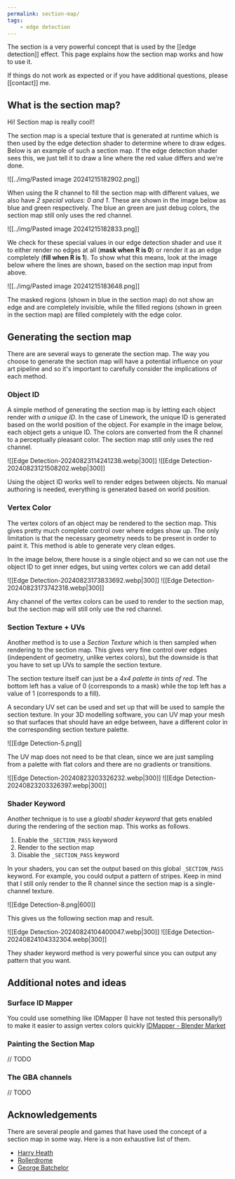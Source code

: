 ```yaml
---
permalink: section-map/
tags:
    - edge detection
---
```


The section is a very powerful concept that is used by the [[edge detection]] effect. This page explains how the section map works and how to use it.

If things do not work as expected or if you have additional questions, please [[contact]] me.

## What is the section map?

Hi! Section map is really cool!!

The section map is a special texture that is generated at runtime which is then used by the edge detection shader to determine where to draw edges. Below is an example of such a section map. If the edge detection shader sees this, we just tell it to draw a line where the red value differs and we're done.

![[../img/Pasted image 20241215182902.png]]

When using the R channel to fill the section map with different values, we also have *2 special values: 0 and 1*. These are shown in the image below as blue and green respectively. The blue an green are just debug colors, the section map still only uses the red channel.

![[../img/Pasted image 20241215182833.png]]

We check for these special values in our edge detection shader and use it to either render no edges at all (**mask when R is 0**) or render it as an edge completely (**fill when R is 1**). To show what this means, look at the image below where the lines are shown, based on the section map input from above.

![[../img/Pasted image 20241215183648.png]]

The masked regions (shown in blue in the section map) do not show an edge and are completely invisible, while the filled regions (shown in green in the section map) are filled completely with the edge color.

## Generating the section map

There are are several ways to generate the section map. The way you choose to generate the section map will have a potential influence on your art pipeline and so it's important to carefully consider the implications of each method.

### Object ID

A simple method of generating the section map is by letting each object render with *a unique ID*. In the case of Linework, the unique ID is generated based on the world position of the object. For example in the image below, each object gets a unique ID. The colors are converted from the R channel to a perceptually pleasant color. The section map still only uses the red channel.

<div class="images-row">
![[Edge Detection-20240823114241238.webp|300]] ![[Edge Detection-20240823121508202.webp|300]]
</div>

Using the object ID works well to render edges between objects. No manual authoring is needed, everything is generated based on world position.

### Vertex Color

The vertex colors of an object may be rendered to the section map. This gives pretty much complete control over where edges show up. The only limitation is that the necessary geometry needs to be present in order to paint it. This method is able to generate very clean edges.

In the image below, there house is a single object and so we can not use the object ID to get inner edges, but using vertex colors we can add detail

<div class="images-row">
![[Edge Detection-20240823173833692.webp|300]] ![[Edge Detection-20240823173742318.webp|300]]
</div>

Any channel of the vertex colors can be used to render to the section map, but the section map will still only use the red channel.

### Section Texture + UVs

Another method is to use a *Section Texture* which is then sampled when rendering to the section map. This gives very fine control over edges (independent of geometry, unlike vertex colors), but the downside is that you have to set up UVs to sample the section texture.

The section texture itself can just be a *4x4 palette in tints of red*. The bottom left has a value of 0 (corresponds to a mask) while the top left has a value of 1 (corresponds to a fill). 

A secondary UV set can be used and set up that will be used to sample the section texture. In your 3D modelling software, you can UV map your mesh so that surfaces that should have an edge between, have a different color in the corresponding section texture palette.

![[Edge Detection-5.png]]

The UV map does not need to be that clean, since we are just sampling from a palette with flat colors and there are no gradients or transitions.

<div class="images-row">
![[Edge Detection-20240823203326232.webp|300]] ![[Edge Detection-20240823203326397.webp|300]]
</div>

### Shader Keyword

Another technique is to use a *gloabl shader keyword* that gets enabled during the rendering of the section map. This works as follows.

1. Enable the `_SECTION_PASS` keyword
2. Render to the section map
3. Disable the `_SECTION_PASS` keyword

In your shaders, you can set the output based on this global `_SECTION_PASS` keyword. For example, you could output a pattern of stripes. Keep in mind that I still only render to the R channel since the section map is a single-channel texture.

![[Edge Detection-8.png|600]]

This gives us the following section map and result.

<div class="images-row">
![[Edge Detection-20240824104400047.webp|300]] 
![[Edge Detection-20240824104332304.webp|300]]
</div>

They shader keyword method is very powerful since you can output any pattern that you want.

## Additional notes and ideas

### Surface ID Mapper

You could use something like IDMapper (I have not tested this personally!) to make it easier to assign vertex colors quickly
[IDMapper - Blender Market](https://blendermarket.com/products/idmapper)

### Painting the Section Map

// TODO

### The GBA channels

// TODO

## Acknowledgements

There are several people and games that have used the concept of a section map in some way. Here is a non exhaustive list of them.

- [Harry Heath](https://x.com/harryh___h/status/1328017722655920129)
- [Rollerdrome](https://www.youtube.com/watch?v=G1NY0LKDqJo)
- [George Batchelor](https://x.com/georgebatch/status/1040996814202318848)



